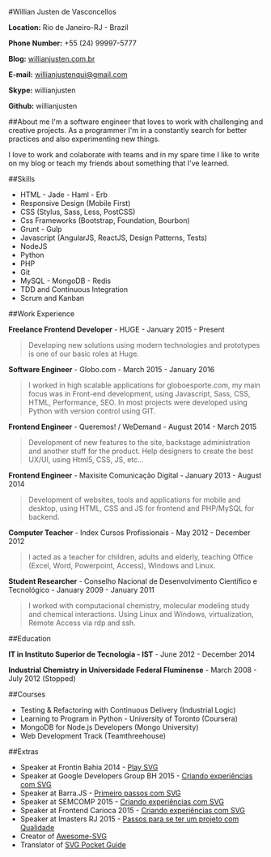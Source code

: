 #Willian Justen de Vasconcellos

**Location:** Rio de Janeiro-RJ - Brazil

**Phone Number:** +55 (24) 99997-5777

**Blog:** [willianjusten.com.br](http://willianjusten.com.br)

**E-mail:** willianjustenqui@gmail.com

**Skype:** willianjusten

**Github:** willianjusten

##About me
I'm a software engineer that loves to work with challenging and creative projects. As a programmer I'm in a constantly search for better practices and also experimenting new things.

I love to work and colaborate with teams and in my spare time I like to write on my blog or teach my friends about something that I've learned.


##Skills

* HTML - Jade - Haml - Erb
* Responsive Design (Mobile First)
* CSS (Stylus, Sass, Less, PostCSS)
* Css Frameworks (Bootstrap, Foundation, Bourbon)
* Grunt - Gulp
* Javascript (AngularJS, ReactJS, Design Patterns, Tests)
* NodeJS
* Python
* PHP
* Git
* MySQL - MongoDB - Redis
* TDD and Continuous Integration
* Scrum and Kanban

##Work Experience

**Freelance Frontend Developer** - HUGE - January 2015 - Present

>Developing new solutions using modern technologies and prototypes is one of our basic roles at Huge.

**Software Engineer** - Globo.com - March 2015 - January 2016

>I worked in high scalable applications for globoesporte.com, my main focus was in Front-end development, using Javascript, Sass, CSS, HTML, Performance, SEO. In most projects were developed using Python with version control using GIT.

**Frontend Engineer** - Queremos! / WeDemand - August 2014 - March 2015

> Development of new features to the site, backstage administration and another stuff for the product. Help designers to create the best UX/UI, using Html5, CSS, JS, etc...

**Frontend Engineer** - Maxisite Comunicação Digital - January 2013 - August 2014

> Development of websites, tools and applications for mobile and desktop, using HTML, CSS and JS for frontend and PHP/MySQL for backend.

**Computer Teacher** - Index Cursos Profissionais - May 2012 - December 2012

> I acted as a teacher for children, adults and elderly, teaching Office (Excel, Word, Powerpoint, Access), Windows and Linux.

**Student Researcher** - Conselho Nacional de Desenvolvimento Científico e Tecnológico - January 2009 - January 2011

> I worked with computacional chemistry, molecular modeling study and chemical interactions. Using Linux and Windows, virtualization, Remote Access via rdp and ssh.


##Education

**IT in Instituto Superior de Tecnologia - IST** - June 2012 - December 2014

**Industrial Chemistry in Universidade Federal Fluminense** - March 2008 - July 2012 (Stopped)


##Courses

* Testing & Refactoring with Continuous Delivery (Industrial Logic)
* Learning to Program in Python - University of Toronto (Coursera)
* MongoDB for Node.js Developers (Mongo University)
* Web Development Track (Teamthreehouse)

##Extras

* Speaker at Frontin Bahia 2014 - [Play SVG](http://bit.ly/frontin-bahia-2014)
* Speaker at Google Developers Group BH 2015 - [Criando experiências com SVG](http://willianjusten.com.br/gdg-bh-2015)
* Speaker at Barra.JS - [Primeiro passos com SVG](http://willianjusten.com.br/gdg-bh-2015)
* Speaker at SEMCOMP 2015 - [Criando experiências com SVG](http://willianjusten.com.br/semcomp-2015/)
* Speaker at Frontend Carioca 2015 - [Criando experiências com SVG](http://willianjusten.com.br/frontend-carioca-2015/)
* Speaker at Imasters RJ 2015 - [Passos para se ter um projeto com Qualidade](http://willianjusten.com.br/imasters-2015/)
* Creator of [Awesome-SVG](https://github.com/willianjusten/awesome-svg)
* Translator of [SVG Pocket Guide](https://github.com/jonitrythall/svgpocketguide)







